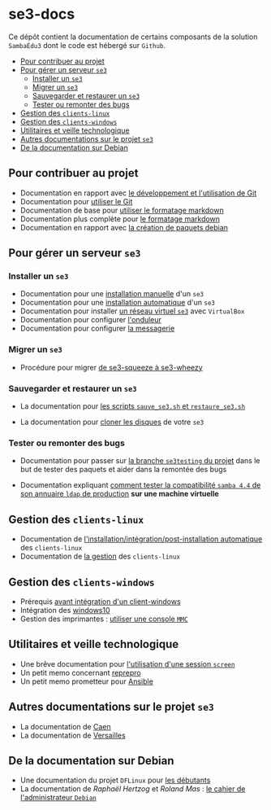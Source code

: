 # se3-docs

Ce dépôt contient la documentation de certains composants de
la solution `SambaÉdu3` dont le code est hébergé sur `Github`.

* [Pour contribuer au projet](#pour-contribuer-au-projet)
* [Pour gérer un serveur `se3`](#pour-gérer-un-serveur-se3)
    * [Installer un `se3`](#installer-un-se3)
    * [Migrer un `se3`](#migrer-un-se3)
    * [Sauvegarder et restaurer un `se3`](#sauvegarder-et-restaurer-un-se3)
    * [Tester ou remonter des bugs](#tester-ou-remonter-des-bugs)
* [Gestion des `clients-linux`](#gestion-des-clients-linux)
* [Gestion des `clients-windows`](#gestion-des-clients-windows)
* [Utilitaires et veille technologique](#utilitaires-et-veille-technologique)
* [Autres documentations sur le projet `se3`](#autres-documentations-sur-le-projet-se3)
* [De la documentation sur Debian](#de-la-documentation-sur-debian)


## Pour contribuer au projet

* Documentation en rapport avec [le développement et l'utilisation de Git](dev-clients-linux/README.md#documentation-pour-le-futur--contributeurdéveloppeur)
* Documentation pour [utiliser le Git](dev-clients-linux/memo-git.md#memo-git)
* Documentation de base pour [utiliser le formatage markdown](dev-clients-linux/memo-markdown.md#memo-sur-le-formatage-markdown-fichiers-md)
* Documentation plus complète pour [le formatage markdown](http://enacit1.epfl.ch/markdown-pandoc/)
* Documentation en rapport avec [la création de paquets debian](https://www.debian.org/doc/manuals/maint-guide/index.fr.html)


## Pour gérer un serveur `se3`

### Installer un `se3`

* Documentation pour une [installation manuelle](se3-installation/installationmanuelle.md#installation-manuelle-dun-se3) d'un `se3`
* Documentation pour une [installation automatique](se3-installation/incorporerpreseed.md#installation-automatique-dun-se3) d'un `se3`
* Documentation pour installer [un réseau virtuel `se3`](http://wiki.dane.ac-versailles.fr/index.php?title=Installer_un_r%C3%A9seau_SE3_avec_VirtualBox) avec `VirtualBox`
* Documentation pour configurer [l'onduleur](http://www.samba-edu.ac-versailles.fr/Configurer-l-onduleur)
* Documentation pour configurer [la messagerie](http://www.samba-edu.ac-versailles.fr/Configurer-l-envoi-de-courriels-derriere-Amon-avec-un-SMTP-authentifie)


### Migrer un `se3`

* Procédure pour migrer [de se3-squeeze à se3-wheezy](se3-migration/SqueezeToWheezy.md#migration-de-se3-squeeze-vers-se3-wheezy)


### Sauvegarder et restaurer un `se3`

* La documentation pour [les scripts `sauve_se3.sh` et `restaure_se3.sh`](se3-sauvegarde/sauverestaure.md#sauvegarder-et-restaurer-un-serveur-se3)

* La documentation pour [cloner les disques](se3-sauvegarde/clonerse3.md#cloner-un-se3) de votre `se3`


### Tester ou remonter des bugs

* Documentation pour passer sur [la branche `se3testing` du projet](dev-clients-linux/upgrade-via-se3testing.md#installer-et-tester-en-toute-sécurité-la-version-dun-paquet-issue-de-la-branche-se3testing) dans le but de tester des paquets et aider dans la remontée des bugs

* Documentation expliquant [comment tester la compatibilité `samba 4.4` de son annuaire `ldap` de production](dev-clients-linux/test-annu-smb44.md#tester-la-compatibilité-dun-annuaire-de-production-dans-une-machine-virtuelle) **sur une machine virtuelle**


## Gestion des `clients-linux`

* Documentation de [l'installation/intégration/post-installation automatique](pxe-clients-linux/README.md#installation-de-clients-linux-debian-et-ubuntu-via-se3--intégration-automatique) des `clients-linux`
* Documentation de [la gestion](se3-clients-linux/README.md#gestion-des-stations-de-travail-debian-ou-ubuntu-dans-un-domaine-sambaÉdu-avec-le-paquet-se3-clients-linux) des `clients-linux`


## Gestion des `clients-windows`

* Prérequis [avant intégration d'un client-windows](se3-clients-windows/clients-windows.md#prérequis-pour-lintégration-de-clients-windows)
* Intégration des [windows10](se3-clients-windows/windows10.md#int%C3%A9gration-des-clients-windows10)
* Gestion des imprimantes : [utiliser une console `MMC`](se3-clients-windows/imprimantes.md#gestion-des-imprimantes-pour-les-clients-windows)


## Utilitaires et veille technologique

* Une brêve documentation pour [l'utilisation d'une session `screen`](dev-clients-linux/screen.md#utilisation-dune-session-screen)
* Un petit memo concernant [reprepro](reprepro/memo.md#petit-memo-sur-reprepro)
* Un petit memo prometteur pour [Ansible](dev-clients-linux/labs/ansible/tuto-ansible.md#petit-tutoriel-sur-ansible)


## Autres documentations sur le projet `se3`

* La documentation de [Caen](http://wwdeb.crdp.ac-caen.fr/mediase3/index.php/Table_des_mati%C3%A8res)
* La documentation de [Versailles](http://www.samba-edu.ac-versailles.fr/)


## De la documentation sur Debian

* Une documentation du projet `DFLinux` pour [les débutants](http://lescahiersdudebutant.fr/)
* La documentation de *Raphaël Hertzog* et *Roland Mas* : [le cahier de l'administrateur `Debian`](https://debian-handbook.info/browse/fr-FR/stable/)


